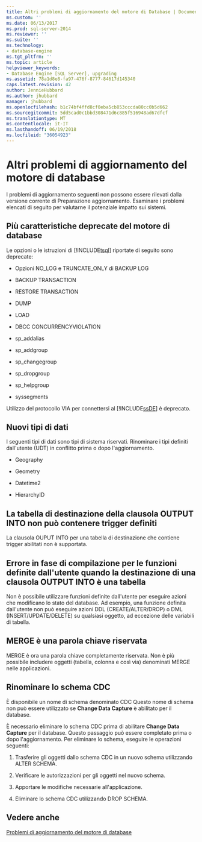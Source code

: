 ```yaml
---
title: Altri problemi di aggiornamento del motore di Database | Documenti Microsoft
ms.custom: ''
ms.date: 06/13/2017
ms.prod: sql-server-2014
ms.reviewer: ''
ms.suite: ''
ms.technology:
- database-engine
ms.tgt_pltfrm: ''
ms.topic: article
helpviewer_keywords:
- Database Engine [SQL Server], upgrading
ms.assetid: 78a1d8e8-fa97-476f-8777-84617d145340
caps.latest.revision: 42
author: JennieHubbard
ms.author: jhubbard
manager: jhubbard
ms.openlocfilehash: b1c74bf4ffd8cf0eba5cb853cccda80cc0b5d662
ms.sourcegitcommit: 5dd5cad0c1bbd308471d6c885f516948ad67dfcf
ms.translationtype: MT
ms.contentlocale: it-IT
ms.lasthandoff: 06/19/2018
ms.locfileid: "36054923"
---
```

# <a name="other-database-engine-upgrade-issues"></a>Altri problemi di aggiornamento del motore di database
  I problemi di aggiornamento seguenti non possono essere rilevati dalla versione corrente di Preparazione aggiornamento. Esaminare i problemi elencati di seguito per valutarne il potenziale impatto sui sistemi.  
  
## <a name="multiple-database-engine-deprecated-features"></a>Più caratteristiche deprecate del motore di database  
 Le opzioni o le istruzioni di [!INCLUDE[tsql](../../includes/tsql-md.md)] riportate di seguito sono deprecate:  
  
-   Opzioni NO_LOG e TRUNCATE_ONLY di BACKUP LOG  
  
-   BACKUP TRANSACTION  
  
-   RESTORE TRANSACTION  
  
-   DUMP  
  
-   LOAD  
  
-   DBCC CONCURRENCYVIOLATION  
  
-   sp_addalias  
  
-   sp_addgroup  
  
-   sp_changegroup  
  
-   sp_dropgroup  
  
-   sp_helpgroup  
  
-   syssegments  
  
 Utilizzo del protocollo VIA per connettersi al [!INCLUDE[ssDE](../../includes/ssde-md.md)] è deprecato.  
  
## <a name="new-data-types"></a>Nuovi tipi di dati  
 I seguenti tipi di dati sono tipi di sistema riservati. Rinominare i tipi definiti dall'utente (UDT) in conflitto prima o dopo l'aggiornamento.  
  
-   Geography  
  
-   Geometry  
  
-   Datetime2  
  
-   HierarchyID  
  
## <a name="target-table-of-the-output-into-clause-cannot-have-any-defined-triggers"></a>La tabella di destinazione della clausola OUTPUT INTO non può contenere trigger definiti  
 La clausola OUPUT INTO per una tabella di destinazione che contiene trigger abilitati non è supportata.  
  
## <a name="compile-time-error-for-udfs-when-the-target-of-an-output-into-clause-is-a-table"></a>Errore in fase di compilazione per le funzioni definite dall'utente quando la destinazione di una clausola OUTPUT INTO è una tabella  
 Non è possibile utilizzare funzioni definite dall'utente per eseguire azioni che modificano lo stato del database. Ad esempio, una funzione definita dall'utente non può eseguire azioni DDL (CREATE/ALTER/DROP) o DML (INSERT/UPDATE/DELETE) su qualsiasi oggetto, ad eccezione delle variabili di tabella.  
  
## <a name="merge-is-a-reserved-keyword"></a>MERGE è una parola chiave riservata  
 MERGE è ora una parola chiave completamente riservata. Non è più possibile includere oggetti (tabella, colonna e così via) denominati MERGE nelle applicazioni.  
  
## <a name="rename-cdc-schema"></a>Rinominare lo schema CDC  
 È disponibile un nome di schema denominato CDC Questo nome di schema non può essere utilizzato se **Change Data Capture** è abilitato per il database.  
  
 È necessario eliminare lo schema CDC prima di abilitare **Change Data Capture** per il database. Questo passaggio può essere completato prima o dopo l'aggiornamento. Per eliminare lo schema, eseguire le operazioni seguenti:  
  
1.  Trasferire gli oggetti dallo schema CDC in un nuovo schema utilizzando ALTER SCHEMA.  
  
2.  Verificare le autorizzazioni per gli oggetti nel nuovo schema.  
  
3.  Apportare le modifiche necessarie all'applicazione.  
  
4.  Eliminare lo schema CDC utilizzando DROP SCHEMA.  
  
## <a name="see-also"></a>Vedere anche  
 [Problemi di aggiornamento del motore di database](../../../2014/sql-server/install/database-engine-upgrade-issues.md)  
  
  